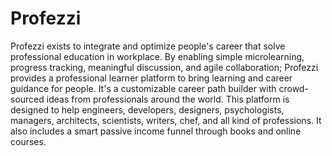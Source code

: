 # Profezzi

Profezzi exists to integrate and optimize people's career that solve professional education in workplace. By enabling simple microlearning, progress tracking, meaningful discussion, and agile collaboration; Profezzi provides a professional learner platform to bring learning and career guidance for people. It's a customizable career path builder with crowd-sourced ideas from professionals around the world. This platform is designed to help engineers, developers, designers, psychologists, managers, architects, scientists, writers, chef, and all kind of professions. It also includes a smart passive income funnel through books and online courses.
